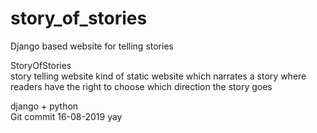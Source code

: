 # story_of_stories
Django based website for telling stories  

StoryOfStories  
story telling website 
kind of static website which narrates a story where readers have the right to choose which direction the story goes

django + python  
Git commit 16-08-2019 yay
